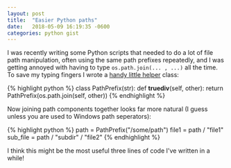 ```yaml
---
layout: post
title:  "Easier Python paths"
date:   2018-05-09 16:19:35 -0600
categories: python gist
---
```


I was recently writing some Python scripts that needed to do a lot of file path
manipulation, often using the same path prefixes repeatedly, and I was getting
annoyed with having to type `os.path.join(... , ...)` all the time. To save my
typing fingers I wrote a [handy little helper](https://gist.github.com/nickovs/cec1e1624b47224e0492d17e30a2addb) class:

{% highlight python %}
class PathPrefix(str):
    def __truediv__(self, other):
        return PathPrefix(os.path.join(self, other))
{% endhighlight %}

Now joining path components together looks far more natural (I guess unless you are used to Windows path seperators):

{% highlight python %}
path = PathPrefix("/some/path")
file1 = path / "file1"
sub_file = path / "subdir" / "file2"
{% endhighlight %}

I think this might be the most useful three lines of code I've written in a while!

